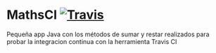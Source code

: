 # MathsCI [![Travis](https://secure.travis-ci.org/evivar/MathsCI.png)](https://travis-ci.com/evivar/MathsCI)

Pequeña app Java con los métodos de sumar y restar realizados para probar la integracion continua con la herramienta Travis CI
